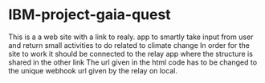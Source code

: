 # IBM-project-gaia-quest
This is a a web site with a link to realy. app to smartly take input from user and return small activities to do related to climate change
In order for the site to work it should be connected to the relay app where the structure is shared in the other link
The url given in the html code has to be changed to the unique webhook url given by the relay on local.
